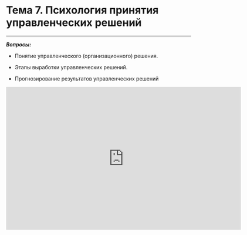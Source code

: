 # Тема 7. Психология принятия управленческих решений

---

***Вопросы:***

- Понятие управленческого (организационного) решения. 

- Этапы выработки управленческих решений. 

- Прогнозирование результатов управленческих решений

<iframe src="https://docs.google.com/presentation/d/e/2PACX-1vTgZo98nluS2y4zpZntjzqxiBAqoGV67aiufqj4ULi-4scFLRsSEqEqgnwFMXdT0e4KVgabXgNzx2EA/embed?start=false&loop=false&delayms=3000" frameborder="0" width="640" height="389" allowfullscreen="true" mozallowfullscreen="true" webkitallowfullscreen="true"></iframe>